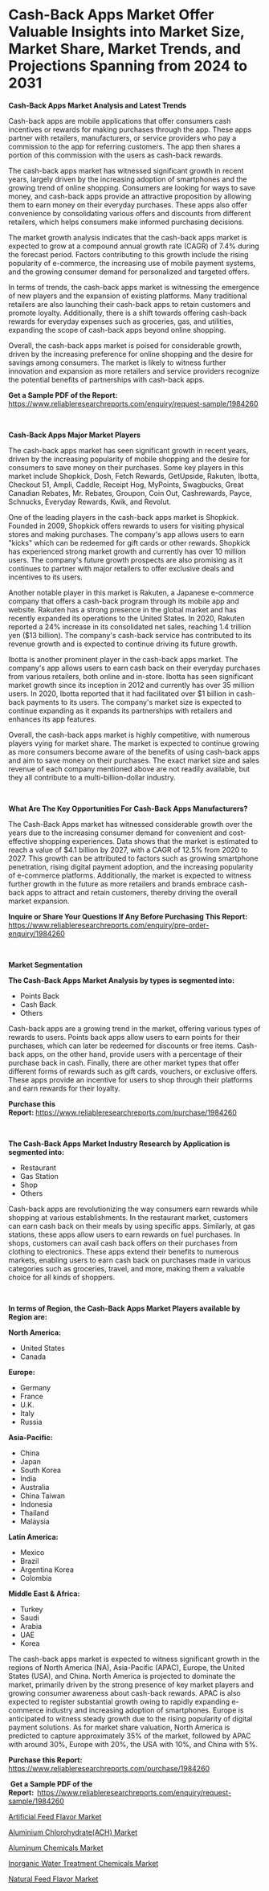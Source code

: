 <p><h1>Cash-Back Apps Market Offer Valuable Insights into Market Size, Market Share, Market Trends, and Projections Spanning from 2024 to 2031</h1></p><p><strong>Cash-Back Apps Market Analysis and Latest Trends</strong></p>
<p><p>Cash-back apps are mobile applications that offer consumers cash incentives or rewards for making purchases through the app. These apps partner with retailers, manufacturers, or service providers who pay a commission to the app for referring customers. The app then shares a portion of this commission with the users as cash-back rewards.</p><p>The cash-back apps market has witnessed significant growth in recent years, largely driven by the increasing adoption of smartphones and the growing trend of online shopping. Consumers are looking for ways to save money, and cash-back apps provide an attractive proposition by allowing them to earn money on their everyday purchases. These apps also offer convenience by consolidating various offers and discounts from different retailers, which helps consumers make informed purchasing decisions.</p><p>The market growth analysis indicates that the cash-back apps market is expected to grow at a compound annual growth rate (CAGR) of 7.4% during the forecast period. Factors contributing to this growth include the rising popularity of e-commerce, the increasing use of mobile payment systems, and the growing consumer demand for personalized and targeted offers.</p><p>In terms of trends, the cash-back apps market is witnessing the emergence of new players and the expansion of existing platforms. Many traditional retailers are also launching their cash-back apps to retain customers and promote loyalty. Additionally, there is a shift towards offering cash-back rewards for everyday expenses such as groceries, gas, and utilities, expanding the scope of cash-back apps beyond online shopping.</p><p>Overall, the cash-back apps market is poised for considerable growth, driven by the increasing preference for online shopping and the desire for savings among consumers. The market is likely to witness further innovation and expansion as more retailers and service providers recognize the potential benefits of partnerships with cash-back apps.</p></p>
<p><strong>Get a Sample PDF of the Report:&nbsp;</strong> <a href="https://www.reliableresearchreports.com/enquiry/request-sample/1984260">https://www.reliableresearchreports.com/enquiry/request-sample/1984260</a></p>
<p>&nbsp;</p>
<p><strong>Cash-Back Apps Major Market Players</strong></p>
<p><p>The cash-back apps market has seen significant growth in recent years, driven by the increasing popularity of mobile shopping and the desire for consumers to save money on their purchases. Some key players in this market include Shopkick, Dosh, Fetch Rewards, GetUpside, Rakuten, Ibotta, Checkout 51, Ampli, Caddle, Receipt Hog, MyPoints, Swagbucks, Great Canadian Rebates, Mr. Rebates, Groupon, Coin Out, Cashrewards, Payce, Schnucks, Everyday Rewards, Kwik, and Revolut.</p><p>One of the leading players in the cash-back apps market is Shopkick. Founded in 2009, Shopkick offers rewards to users for visiting physical stores and making purchases. The company's app allows users to earn "kicks" which can be redeemed for gift cards or other rewards. Shopkick has experienced strong market growth and currently has over 10 million users. The company's future growth prospects are also promising as it continues to partner with major retailers to offer exclusive deals and incentives to its users.</p><p>Another notable player in this market is Rakuten, a Japanese e-commerce company that offers a cash-back program through its mobile app and website. Rakuten has a strong presence in the global market and has recently expanded its operations to the United States. In 2020, Rakuten reported a 24% increase in its consolidated net sales, reaching 1.4 trillion yen ($13 billion). The company's cash-back service has contributed to its revenue growth and is expected to continue driving its future growth.</p><p>Ibotta is another prominent player in the cash-back apps market. The company's app allows users to earn cash back on their everyday purchases from various retailers, both online and in-store. Ibotta has seen significant market growth since its inception in 2012 and currently has over 35 million users. In 2020, Ibotta reported that it had facilitated over $1 billion in cash-back payments to its users. The company's market size is expected to continue expanding as it expands its partnerships with retailers and enhances its app features.</p><p>Overall, the cash-back apps market is highly competitive, with numerous players vying for market share. The market is expected to continue growing as more consumers become aware of the benefits of using cash-back apps and aim to save money on their purchases. The exact market size and sales revenue of each company mentioned above are not readily available, but they all contribute to a multi-billion-dollar industry.</p></p>
<p>&nbsp;</p>
<p><strong>What Are The Key Opportunities For Cash-Back Apps Manufacturers?</strong></p>
<p><p>The Cash-Back Apps market has witnessed considerable growth over the years due to the increasing consumer demand for convenient and cost-effective shopping experiences. Data shows that the market is estimated to reach a value of $4.1 billion by 2027, with a CAGR of 12.5% from 2020 to 2027. This growth can be attributed to factors such as growing smartphone penetration, rising digital payment adoption, and the increasing popularity of e-commerce platforms. Additionally, the market is expected to witness further growth in the future as more retailers and brands embrace cash-back apps to attract and retain customers, thereby driving the overall market expansion.</p></p>
<p><strong>Inquire or Share Your Questions If Any Before Purchasing This Report:</strong> <a href="https://www.reliableresearchreports.com/enquiry/pre-order-enquiry/1984260">https://www.reliableresearchreports.com/enquiry/pre-order-enquiry/1984260</a></p>
<p>&nbsp;</p>
<p><strong>Market Segmentation</strong></p>
<p><strong>The Cash-Back Apps Market Analysis by types is segmented into:</strong></p>
<p><ul><li>Points Back</li><li>Cash Back</li><li>Others</li></ul></p>
<p><p>Cash-back apps are a growing trend in the market, offering various types of rewards to users. Points back apps allow users to earn points for their purchases, which can later be redeemed for discounts or free items. Cash-back apps, on the other hand, provide users with a percentage of their purchase back in cash. Finally, there are other market types that offer different forms of rewards such as gift cards, vouchers, or exclusive offers. These apps provide an incentive for users to shop through their platforms and earn rewards for their loyalty.</p></p>
<p><strong>Purchase this Report:&nbsp;</strong><a href="https://www.reliableresearchreports.com/purchase/1984260">https://www.reliableresearchreports.com/purchase/1984260</a></p>
<p>&nbsp;</p>
<p><strong>The Cash-Back Apps Market Industry Research by Application is segmented into:</strong></p>
<p><ul><li>Restaurant</li><li>Gas Station</li><li>Shop</li><li>Others</li></ul></p>
<p><p>Cash-back apps are revolutionizing the way consumers earn rewards while shopping at various establishments. In the restaurant market, customers can earn cash back on their meals by using specific apps. Similarly, at gas stations, these apps allow users to earn rewards on fuel purchases. In shops, customers can avail cash back offers on their purchases from clothing to electronics. These apps extend their benefits to numerous markets, enabling users to earn cash back on purchases made in various categories such as groceries, travel, and more, making them a valuable choice for all kinds of shoppers.</p></p>
<p>&nbsp;</p>
<p><strong>In terms of Region, the Cash-Back Apps Market Players available by Region are:</strong></p>
<p>
    <p> <strong> North America: </strong>
        <ul>
            <li>United States</li>
            <li>Canada</li>
        </ul>
        </p> 
    <p> <strong> Europe: </strong>
        <ul>
            <li>Germany</li>
            <li>France</li>
            <li>U.K.</li>
            <li>Italy</li>
            <li>Russia</li>
        </ul>
        </p> 
    <p> <strong> Asia-Pacific: </strong>
        <ul>
            <li>China</li>
            <li>Japan</li>
            <li>South Korea</li>
            <li>India</li>
            <li>Australia</li>
            <li>China Taiwan</li>
            <li>Indonesia</li>
            <li>Thailand</li>
            <li>Malaysia</li>
        </ul>
        </p> 
    <p> <strong> Latin America: </strong>
        <ul>
            <li>Mexico</li>
            <li>Brazil</li>
            <li>Argentina Korea</li>
            <li>Colombia</li>
        </ul>
        </p> 
    <p> <strong> Middle East & Africa: </strong>
        <ul>
            <li>Turkey</li>
            <li>Saudi</li>
            <li>Arabia</li>
            <li>UAE</li>
            <li>Korea</li>
        </ul>
    </p>
    </p>
<p><p>The cash-back apps market is expected to witness significant growth in the regions of North America (NA), Asia-Pacific (APAC), Europe, the United States (USA), and China. North America is projected to dominate the market, primarily driven by the strong presence of key market players and growing consumer awareness about cash-back rewards. APAC is also expected to register substantial growth owing to rapidly expanding e-commerce industry and increasing adoption of smartphones. Europe is anticipated to witness steady growth due to the rising popularity of digital payment solutions. As for market share valuation, North America is predicted to capture approximately 35% of the market, followed by APAC with around 30%, Europe with 20%, the USA with 10%, and China with 5%.</p></p>
<p><strong>Purchase this Report: </strong><a href="https://www.reliableresearchreports.com/purchase/1984260">https://www.reliableresearchreports.com/purchase/1984260</a></p>
<p>&nbsp;<strong>Get a Sample PDF of the Report:&nbsp;&nbsp;</strong><a href="https://www.reliableresearchreports.com/enquiry/request-sample/1984260">https://www.reliableresearchreports.com/enquiry/request-sample/1984260</a></p>
<p><strong></strong></p>
<p><p><a href="https://medium.com/@v4171497/artificial-feed-flavor-market-outlook-industry-overview-and-forecast-2024-to-2031-a1a40fe2ad01">Artificial Feed Flavor Market</a></p><p><a href="https://medium.com/@v4171497/aluminium-chlorohydrate-ach-market-competitive-analysis-market-trends-and-forecast-to-2031-9007dffb0e78">Aluminium Chlorohydrate(ACH) Market</a></p><p><a href="https://medium.com/@v4171497/aluminum-chemicals-market-insights-into-market-cagr-market-trends-and-growth-strategies-f6f523e89294">Aluminum Chemicals Market</a></p><p><a href="https://medium.com/@v4171497/inorganic-water-treatment-chemicals-market-insights-into-market-cagr-market-trends-and-growth-ee3b3798073b">Inorganic Water Treatment Chemicals Market</a></p><p><a href="https://medium.com/@v4171497/natural-feed-flavor-market-analysis-its-cagr-market-segmentation-and-global-industry-overview-07c988d7f543">Natural Feed Flavor Market</a></p></p>